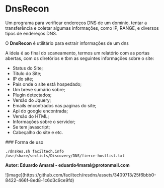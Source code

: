 <h1>DnsRecon</h1>

<p>Um programa para verificar endereços DNS de um domínio, tentar a transferência e coletar algumas informações, como IP, RANGE, e diversos tipos de endereços DNS.</p>
<p>O <b>DnsRecon</b> é utilitário para extrair informações de um dns</p>

<p>A ideia é ao final do scaneamento, termos um relatório com as portas abertas, com os diretórios e tbm as seguintes informações sobre o site:</p>
<ul>
<li>Status do Site;</li>
<li>Titulo do Site;</li>
<li>IP do site;</li>
<li>País onde o site está hospedado;</li>
<li>Um breve sumário sobre;</li>
<li>Plugin detectados;</li>
<li>Versão do Jquery;</li>
<li>Emails encontrados nas paginas do site;</li>
<li>Api do google encontrada;</li>
<li>Versão do HTML;</li>
<li>Informações sobre o servidor;</li>
<li>Se tem javascript;</li>
<li>Cabeçalho do site e etc.</li>
</ul>
### Forma de uso

<code>./dnsRes.sh faciltech.info /usr/share/seclists/Discovery/DNS/fierce-hostlist.txt</code>

<p><b>Autor: Eduardo Amaral - eduardo4maral@protonmail.com</b></p>
![image](https://github.com/faciltech/resdns/assets/3409713/25f6bbb0-8422-466f-8ed8-1c6d3c9ce9fd)
